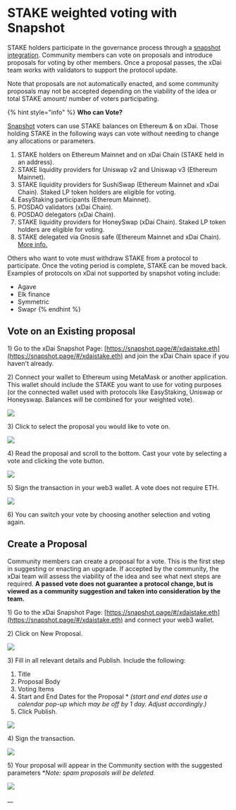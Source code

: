 # STAKE weighted voting with Snapshot

STAKE holders participate in the governance process through a [snapshot integration](https://snapshot.page/#/xdaistake.eth). Community members can vote on proposals and introduce proposals for voting by other members. Once a proposal passes, the xDai team works with validators to support the protocol update.&#x20;

Note that proposals are not automatically enacted, and some community proposals may not be accepted depending on the viability of the idea or total STAKE amount/ number of voters participating.

{% hint style="info" %}
**Who can Vote?**

[Snapshot](https://docs.snapshot.org) voters can use STAKE balances on Ethereum & on xDai. Those holding STAKE in the following ways can vote without needing to change any allocations or parameters.

1. STAKE holders on Ethereum Mainnet and on xDai Chain (STAKE held in an address).
2. STAKE liquidity providers for Uniswap v2 and Uniswap v3 (Ethereum Mainnet).
3. STAKE liquidity providers for SushiSwap (Ethereum Mainnet and xDai Chain). Staked LP token holders are eligible for voting.
4. EasyStaking participants (Ethereum Mainnet).
5. POSDAO validators (xDai Chain).
6. POSDAO delegators (xDai Chain).
7. STAKE liquidity providers for HoneySwap (xDai Chain). Staked LP token holders are eligible for voting.
8. STAKE delegated via Gnosis safe (Ethereum Mainnet and xDai Chain). [More info.](delegate-stake-voting-weight-with-gnosis-safe.md)

Others who want to vote must withdraw STAKE from a protocol to participate. Once the voting period is complete, STAKE can be moved back. Examples of protocols on xDai not supported by snapshot voting include:

* Agave
* Elk finance
* Symmetric
* Swapr
{% endhint %}

## Vote on an Existing proposal

1\) Go to the xDai Snapshot Page: [https://snapshot.page/#/xdaistake.eth](https://snapshot.page/#/xdaistake.eth) and join the xDai Chain space if you haven't already.

2\) Connect your wallet to Ethereum using MetaMask or another application. This wallet should include the STAKE you want to use for voting purposes (or the connected wallet used with protocols like EasyStaking, Uniswap or Honeyswap. Balances will be combined for your weighted vote).

![](../../../.gitbook/assets/snapshot1.png)

3\) Click to select the proposal you would like to vote on.

![](../../../.gitbook/assets/snapshot2.png)

4\) Read the proposal and scroll to the bottom. Cast your vote by selecting a vote and clicking the vote button.

![](../../../.gitbook/assets/snapshot3.png)

5\) Sign the transaction in your web3 wallet. A vote does not require ETH.

![](../../../.gitbook/assets/snapshot4.png)

6\) You can switch your vote by choosing another selection and voting again.

## Create a Proposal

Community members can create a proposal for a vote. This is the first step in suggesting or enacting an upgrade. If accepted by the community, the xDai team will assess the viability of the idea and see what next steps are required. **A passed vote does not guarantee a protocol change, but is viewed as a community suggestion and taken into consideration by the team.**

1\) Go to the xDai Snapshot Page: [https://snapshot.page/#/xdaistake.eth](https://snapshot.page/#/xdaistake.eth) and connect your  web3 wallet.

2\) Click on New Proposal.

![](../../../.gitbook/assets/snapshotb1.png)

3\) Fill in all relevant details and Publish. Include the following:

1. Title
2. Proposal Body
3. Voting Items
4. Start and End Dates for the Proposal \* _(start and end dates use a calendar pop-up which may be off by 1 day. Adjust accordingly.)_
5. Click Publish.

![](../../../.gitbook/assets/snapshotb2.png)

4\) Sign the transaction.&#x20;

![](../../../.gitbook/assets/snapshotb3.png)

5\) Your proposal will appear in the Community section with the suggested parameters \*_Note: spam proposals will be deleted._

![](../../../.gitbook/assets/snapshotb4.png)

__


